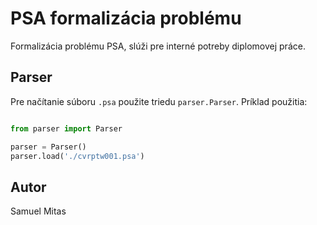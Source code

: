 # PSA formalizácia problému

Formalizácia problému PSA, slúži pre interné potreby diplomovej práce.

## Parser

Pre načítanie súboru `.psa` použite triedu `parser.Parser`. Príklad použitia:

```python

from parser import Parser

parser = Parser()
parser.load('./cvrptw001.psa')

```

## Autor

Samuel Mitas
